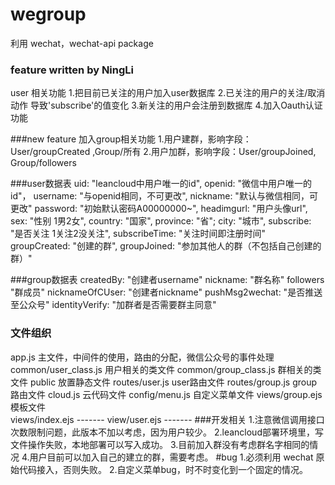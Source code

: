 # wegroup
利用 wechat，wechat-api package
### feature       written by NingLi
user 相关功能 
1.把目前已关注的用户加入user数据库
2.已关注的用户的关注/取消动作 导致'subscribe'的值变化
3.新关注的用户会注册到数据库
4.加入Oauth认证功能

###new feature
加入group相关功能
1.用户建群，影响字段：User/groupCreated ,Group/所有
2.用户加群，影响字段：User/groupJoined, Group/followers

###user数据表
uid: "leancloud中用户唯一的id",
openid: "微信中用户唯一的id"，
username: "与openid相同，不可更改",
nickname: "默认与微信相同，可更改"
password: "初始默认密码A00000000~",
headimgurl: "用户头像url",
sex: "性别 1男2女",
country: "国家",
province: "省";
city: "城市",
subscribe: "是否关注 1关注2没关注",
subscribeTime: "关注时间即注册时间"
groupCreated: "创建的群",
groupJoined: "参加其他人的群（不包括自己创建的群）"

###group数据表
createdBy: "创建者username"
nickname:  "群名称"
followers  "群成员"
nicknameOfCUser: "创建者nickname"
pushMsg2wechat: "是否推送至公众号"
identityVerify: "加群者是否需要群主同意" 

### 文件组织
app.js			主文件，中间件的使用，路由的分配，微信公众号的事件处理
common/user_class.js    用户相关的类文件
common/group_class.js   群相关的类文件
public			放置静态文件
routes/user.js		user路由文件
routes/group.js		group路由文件
cloud.js		云代码文件
config/menu.js		自定义菜单文件
views/group.ejs		模板文件		
views/index.ejs		-------
view/user.ejs		-------
###开发相关
1.注意微信调用接口次数限制问题，此版本不加以考虑，因为用户较少。
2.leancloud部署环境里，写文件操作失败，本地部署可以写入成功。
3.目前加入群没有考虑群名字相同的情况
4.用户目前可以加入自己的建立的群，需要考虑。
#bug
1.必须利用 wechat 原始代码接入，否则失败。
2.自定义菜单bug，时不时变化到一个固定的情况。
